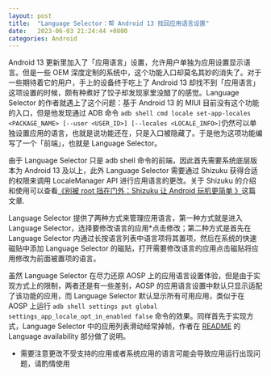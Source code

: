 ```yaml
---
layout: post
title:  "Language Selector：帮 Android 13 找回应用语言设置"
date:   2023-06-03 21:24:44 +0800
categories: Android
---
```


Android 13 更新里加入了「应用语言」设置，允许用户单独为应用设置显示语言。但是一些 OEM 深度定制的系统中，这个功能入口却莫名其妙的消失了。对于一些期待着它的用户，手上的设备终于吃上了 Android 13 却找不到「应用语言」这项设置的时候，颇有种煮好了饺子却发现家里没醋了的感觉。Language Selector 的作者就遇上了这个问题：基于 Android 13 的 MIUI 目前没有这个功能的入口，但是他发现通过 ADB 命令 `adb shell cmd locale set-app-locales <PACKAGE_NAME> [--user <USER_ID>] [--locales <LOCALE_INFO>]`仍然可以单独设置应用的语言，也就是说功能还在，只是入口被隐藏了。于是他为这项功能编写了一个「前端」，也就是 Language Selector。

由于 Language Selector 只是 adb shell 命令的前端，因此首先需要系统底层版本为 Android 13 及以上，此外 Language Selector 需要通过 Shizuku 获得合适的权限来调用 LocaleManager API 进行应用语言的更改。关于 Shizuku 的介绍和使用可以查看[《别被 root 挡在门外：Shizuku 让 Android 玩机更简单 》](https://sspai.com/post/73294)这篇文章.

Language Selector 提供了两种方式来管理应用语言，第一种方式就是进入 Language Selector，选择要修改语言的应用*点击修改；第二种方式是首先在 Language Selector 内通过长按语言列表中语言项将其置项，然后在系统的快速磁贴中添加 Language Selector 的磁贴，打开需要修改语言的应用点击磁贴将应用修改为前面被置项的语言。

虽然 Language Selector 在尽力还原 AOSP 上的应用语言设置体验，但是由于实现方式上的限制，两者还是有一些差别，AOSP 的应用语言设置中默认只显示适配了该功能的应用，而 Language Selector 默认显示所有可用应用，类似于在 AOSP 上运行 `adb shell settings put global settings_app_locale_opt_in_enabled false` 命令的效果。同样首先于实现方式，Language Selector 中的应用列表滑动经常掉帧，作者在 [README](https://github.com/VegaBobo/Language-Selector) 的 Language availability 部分做了说明。 


* 需要注意更改不受支持的应用或者系统应用的语言可能会导致应用运行出现问题，请酌情使用
